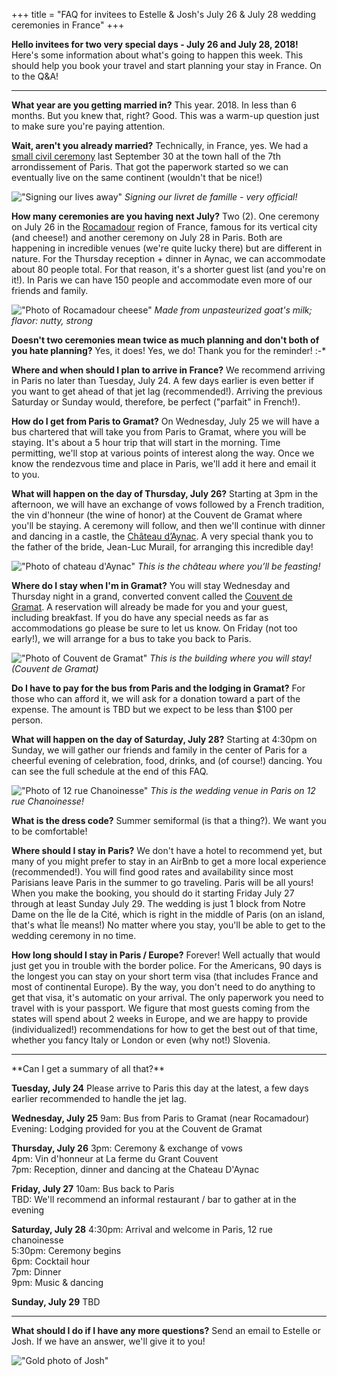 
  +++
title = "FAQ for invitees to Estelle & Josh's July 26 & July 28 wedding ceremonies in France"
+++

**Hello invitees for two very special days - July 26 and July 28, 2018!**
Here's some information about what's going to happen this week. This should help you book your travel and start planning your stay in France. On to the Q&A!

<hr>

**What year are you getting married in?**
This year. 2018. In less than 6 months. But you knew that, right? Good. This was a warm-up question just to make sure you're paying attention.

**Wait, aren't you already married?**
Technically, in France, yes. We had a [small civil ceremony](/story/mairie-du-7e/) last September 30 at the town hall of the 7th arrondissement of Paris. That got the paperwork started so we can eventually live on the same continent (wouldn't that be nice!)

!["Signing our lives away"](/images/photos/civil-ceremony-signing.jpg)
*Signing our livret de famille - very official!*

**How many ceremonies are you having next July?**
Two (2). One ceremony on July 26 in the [Rocamadour](https://en.wikipedia.org/wiki/Rocamadour) region of France, famous for its vertical city (and cheese!) and another ceremony on July 28 in Paris. Both are happening in incredible venues (we're quite lucky there) but are different in nature. For the Thursday reception + dinner in Aynac, we can accommodate about 80 people total. For that reason, it's a shorter guest list (and you're on it!). In Paris we can have 150 people and accommodate even more of our friends and family.

!["Photo of Rocamadour cheese"](/images/photos/rocamadour-cheese.png)
*Made from unpasteurized goat's milk; flavor: nutty, strong*

**Doesn't two ceremonies mean twice as much planning and don't both of you hate planning?**
Yes, it does! Yes, we do! Thank you for the reminder! :-*

**Where and when should I plan to arrive in France?**
We recommend arriving in Paris no later than Tuesday, July 24. A few days earlier is even better if you want to get ahead of that jet lag (recommended!). Arriving the previous Saturday or Sunday would, therefore, be perfect ("parfait" in French!).

**How do I get from Paris to Gramat?**
On Wednesday, July 25 we will have a bus chartered that will take you from Paris to Gramat, where you will be staying. It's about a 5 hour trip that will start in the morning. Time permitting, we'll stop at various points of interest along the way. Once we know the rendezvous time and place in Paris, we'll add it here and email it to you.

**What will happen on the day of Thursday, July 26?**
Starting at 3pm in the afternoon, we will have an exchange of vows followed by a French tradition, the vin d'honneur (the wine of honor) at the Couvent de Gramat where you'll be staying. A ceremony will follow, and then we'll continue with dinner and dancing in a castle, the [Château d’Aynac](https://fr.wikipedia.org/wiki/Ch%C3%A2teau_d%27Aynac). A very special thank you to the father of the bride, Jean-Luc Murail, for arranging this incredible day!

!["Photo of chateau d'Aynac"](/images/photos/chateau-daynac.png)
*This is the château where you’ll be feasting!*

**Where do I stay when I'm in Gramat?**
You will stay Wednesday and Thursday night in a grand, converted convent called the [Couvent de Gramat](http://www.grandcouventgramat.fr/en/home). A reservation will already be made for you and your guest, including breakfast. If you do have any special needs as far as accommodations go please be sure to let us know. On Friday (not too early!), we will arrange for a bus to take you back to Paris.

!["Photo of Couvent de Gramat"](/images/photos/couvent-de-gramat.png)
*This is the building where you will stay! (Couvent de Gramat)*

**Do I have to pay for the bus from Paris and the lodging in Gramat?**
For those who can afford it, we will ask for a donation toward a part of the expense. The amount is TBD but we expect to be less than $100 per person.

**What will happen on the day of Saturday, July 28?**
Starting at 4:30pm on Sunday, we will gather our friends and family in the center of Paris for a cheerful evening of celebration, food, drinks, and (of course!) dancing. You can see the full schedule at the end of this FAQ.

!["Photo of 12 rue Chanoinesse"](/images/photos/12-rue-chanoinesse.png)
*This is the wedding venue in Paris on 12 rue Chanoinesse!*

**What is the dress code?**
Summer semiformal (is that a thing?). We want you to be comfortable!

**Where should I stay in Paris?**
We don't have a hotel to recommend yet, but many of you might prefer to stay in an AirBnb to get a more local experience (recommended!). You will find good rates and availability since most Parisians leave Paris in the summer to go traveling. Paris will be all yours! When you make the booking, you should do it starting Friday July 27 through at least Sunday July 29. The wedding is just 1 block from Notre Dame on the Île de la Cité, which is right in the middle of Paris (on an island, that's what Île means!) No matter where you stay, you'll be able to get to the wedding ceremony in no time.

**How long should I stay in Paris / Europe?**
Forever! Well actually that would just get you in trouble with the border police. For the Americans, 90 days is the longest you can stay on your short term visa (that includes France and most of continental Europe). By the way, you don't need to do anything to get that visa, it's automatic on your arrival. The only paperwork you need to travel with is your passport. We figure that most guests coming from the states will spend about 2 weeks in Europe, and we are happy to provide (individualized!) recommendations for how to get the best out of that time, whether you fancy Italy or London or even (why not!) Slovenia.

<hr>
**Can I get a summary of all that?**

**Tuesday, July 24**
Please arrive to Paris this day at the latest, a few days earlier recommended to handle the jet lag.

**Wednesday, July 25**
9am: Bus from Paris to Gramat (near Rocamadour)
<br>
Evening: Lodging provided for you at the Couvent de Gramat

**Thursday, July 26**
3pm: Ceremony & exchange of vows
<br>
4pm: Vin d'honneur at La ferme du Grant Couvent
<br>
7pm: Reception, dinner and dancing at the Chateau D'Aynac

**Friday, July 27**
10am: Bus back to Paris
<br>
TBD: We'll recommend an informal restaurant / bar to gather at in the evening

**Saturday, July 28**
4:30pm: Arrival and welcome in Paris, 12 rue chanoinesse
<br>
5:30pm: Ceremony begins
<br>
6pm: Cocktail hour
<br>
7pm: Dinner
<br>
9pm: Music & dancing

**Sunday, July 29**
TBD

<hr>

**What should I do if I have any more questions?**
Send an email to Estelle or Josh. If we have an answer, we'll give it to you!

!["Gold photo of Josh"](/images/photos/gold-asian-art-museum.png)
